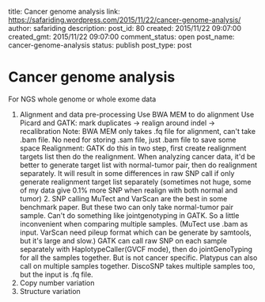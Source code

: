 title: Cancer genome analysis
link: https://safariding.wordpress.com/2015/11/22/cancer-genome-analysis/
author: safariding
description: 
post_id: 80
created: 2015/11/22 09:07:00
created_gmt: 2015/11/22 09:07:00
comment_status: open
post_name: cancer-genome-analysis
status: publish
post_type: post

# Cancer genome analysis

For NGS whole genome or whole exome data 

  1. Alignment and data pre-processing
Use BWA MEM to do alignment Use Picard and GATK: mark duplicates -> realign around indel -> recalibration Note: BWA MEM only takes .fq file for alignment, can't take .bam file. No need for storing .sam file, just .bam file to save some space Realignment: GATK do this in two step, first create realignment targets list then do the realignment. When analyzing cancer data, it'd be better to generate target list with normal-tumor pair, then do realignment separately. It will result in some differences in raw SNP call if only generate realignment target list separately (sometimes not huge, some of my data give 0.1% more SNP when realign with both normal and tumor) 2\. SNP calling MuTect and VarScan are the best in some benchmark paper. But these two can only take normal-tumor pair sample. Can't do something like jointgenotyping in GATK. So a little inconvenient when comparing multiple samples. (MuTect use .bam as input. VarScan need pileup format which can be generate by samtools, but it's large and slow.) GATK can call raw SNP on each sample separately with HaplotypeCaller(GVCF mode), then do jointGenoTyping for all the samples together. But is not cancer specific. Platypus can also call on multiple samples together. DiscoSNP takes multiple samples too, but the input is .fq file. 
  1. Copy number variation
  2. Structure variation